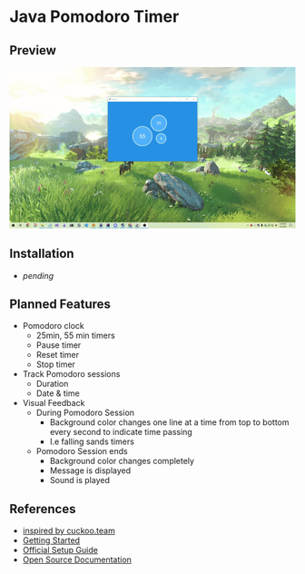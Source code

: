 # Java Pomodoro Timer

## Preview

![webm](./media/output.gif)

## Installation
- _pending_

## Planned Features
- Pomodoro clock
  - 25min, 55 min timers
  - Pause timer
  - Reset timer
  - Stop timer
- Track Pomodoro sessions
  - Duration
  - Date & time 
- Visual Feedback
  - During Pomodoro Session
    - Background color changes one line at a time from top to bottom every second to indicate time passing
    - I.e falling sands timers 
  - Pomodoro Session ends
    - Background color changes completely
    - Message is displayed
    - Sound is played

## References
- [inspired by cuckoo.team](https://cuckoo.team/)
- [Getting Started](https://skeoop.github.io/javafx/Getting-Started)
- [Official Setup Guide](https://openjfx.io/openjfx-docs/#introduction)
- [Open Source Documentation](https://fxdocs.github.io/docs/html5/#_introduction)